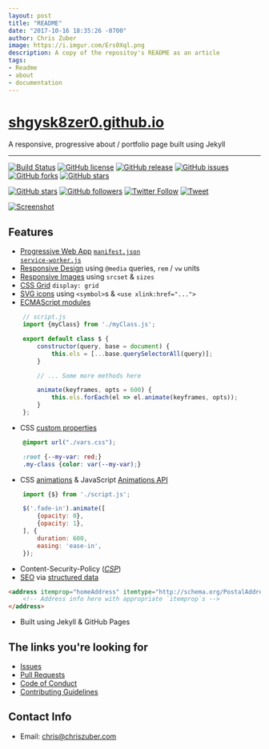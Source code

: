 ```yaml
---
layout: post
title: "README"
date: "2017-10-16 18:35:26 -0700"
author: Chris Zuber
image: https://i.imgur.com/Ers0Xql.png
description: A copy of the repositoy's README as an article
tags:
- Readme
- about
- documentation
---
```

# [shgysk8zer0.github.io](https://shgysk8zer0.github.io)

A responsive, progressive about / portfolio page built using Jekyll

- - -
[![Build Status](https://travis-ci.org/shgysk8zer0/shgysk8zer0.github.io.svg?branch=master)](https://travis-ci.org/shgysk8zer0/shgysk8zer0.github.io)
[![GitHub license](https://img.shields.io/badge/license-AGPL-blue.svg)](https://raw.githubusercontent.com/shgysk8zer0/shgysk8zer0.github.io/master/LICENSE)
[![GitHub release](https://img.shields.io/github/release/shgysk8zer0/shgysk8zer0.github.io.svg)](https://github.com/shgysk8zer0/shgysk8zer0.github.io/releases)
[![GitHub issues](https://img.shields.io/github/issues/shgysk8zer0/shgysk8zer0.github.io.svg)](https://github.com/shgysk8zer0/shgysk8zer0.github.io/issues)
[![GitHub forks](https://img.shields.io/github/forks/shgysk8zer0/shgysk8zer0.github.io.svg)](https://github.com/shgysk8zer0/shgysk8zer0.github.io/network)
[![GitHub stars](https://img.shields.io/github/stars/shgysk8zer0/shgysk8zer0.github.io.svg)](https://github.com/shgysk8zer0/shgysk8zer0.github.io/stargazers)

[![GitHub stars](https://img.shields.io/github/stars/shgysk8zer0/shgysk8zer0.github.io.svg?style=social&label=Star)](https://github.com/shgysk8zer0/shgysk8zer0.github.io#fork-destination-box)
[![GitHub followers](https://img.shields.io/github/followers/shgysk8zer0.svg?style=social&label=Follow)](https://github.com/shgysk8zer0)
[![Twitter Follow](https://img.shields.io/twitter/follow/shgysk8zer0.svg?style=social&label=Follow)](https://twitter.com/shgysk8zer0)
[![Tweet](https://img.shields.io/twitter/url/https/github.com/shgysk8zer0/shgysk8zer0.github.io.svg?style=social)](https://twitter.com/intent/tweet?text=Wow:&url=%5Bobject%20Object%5D)

[![Screenshot](https://i.imgur.com/Ers0Xql.png)](https://shgysk8zer0.github.io)

## Features
- [Progressive Web App](https://developer.mozilla.org/en-US/Apps/Progressive)
[`manifest.json`](https://github.com/shgysk8zer0/shgysk8zer0.github.io/manifest.json)  
[`service-worker.js`](https://github.com/shgysk8zer0/shgysk8zer0.github.io/service-worker.js)
- [Responsive Design](https://developer.mozilla.org/en-US/Apps/Progressive/Responsive) using `@media` queries, `rem` / `vw` units
- [Responsive Images](https://developer.mozilla.org/en-US/docs/Learn/HTML/Multimedia_and_embedding/Responsive_images)
using `srcset` & `sizes`
- [CSS Grid](https://developer.mozilla.org/en-US/docs/Web/CSS/CSS_Grid_Layout)
`display: grid`
- [SVG icons](https://css-tricks.com/svg-sprites-use-better-icon-fonts/) using
`<symbol>`s & `<use xlink:href="...">`
- [ECMAScript modules](https://hacks.mozilla.org/2015/08/es6-in-depth-modules/)
```javascript
	// script.js
	import {myClass} from './myClass.js';

	export default class $ {
		constructor(query, base = document) {
			this.els = [...base.querySelectorAll(query)];
		}

		// ... Some more methods here

		animate(keyframes, opts = 600) {
			this.els.forEach(el => el.animate(keyframes, opts));
		}
	};
```

- CSS [custom properties](https://developer.mozilla.org/en-US/docs/Web/CSS/--*)
```css
	@import url("./vars.css");

	:root {--my-var: red;}
	.my-class {color: var(--my-var);}
```
- CSS [animations](https://developer.mozilla.org/en-US/docs/Web/CSS/CSS_Animations)
& JavaScript [Animations API](https://developer.mozilla.org/en-US/docs/Web/API/Element/animate)
```javascript
	import {$} from './script.js';

	$('.fade-in').animate([
		{opacity: 0},
		{opacity: 1},
	], {
		duration: 600,
		easing: 'ease-in',
	});
```
- Content-Security-Policy ([*CSP*](https://developer.mozilla.org/en-US/docs/Web/HTTP/Headers/Content-Security-Policy))
- [SEO](https://search.google.com/structured-data/testing-tool#url=https%3A%2F%2Fshgysk8zer0.github.io)
via [structured data](https://schema.org/)

```html
<address itemprop="homeAddress" itemtype="http://schema.org/PostalAddress" itemscope>
	<!-- Address info here with appropriate `itemprop`s -->
</address>
```
- Built using Jekyll & GitHub Pages

## The links you're looking for
- [Issues](https://github.com/shgysk8zer0/shgysk8zer0.github.io/issues)
- [Pull Requests](https://github.com/shgysk8zer0/shgysk8zer0.github.io/pulls)
- [Code of Conduct](https://github.com/shgysk8zer0/shgysk8zer0.github.io/docs/CODE_OF_CONDUCT.md)
- [Contributing Guidelines](https://github.com/shgysk8zer0/shgysk8zer0.github.io/docs/CONTRIBUTING.md)

## Contact Info
- Email: [chris@chriszuber.com](mailto:chris@chriszuber.com)
